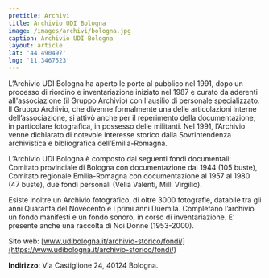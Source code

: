```yaml
---
pretitle: Archivi
title: Archivio UDI Bologna
image: /images/archivi/bologna.jpg
caption: Archivio UDI Bologna
layout: article
lat: '44.490497'
lng: '11.3467523'
---
```


L’Archivio UDI Bologna ha aperto le porte al pubblico nel 1991, dopo un processo di riordino e inventariazione iniziato nel 1987 e curato da aderenti all'associazione (il Gruppo Archivio) con l'ausilio di personale specializzato. Il Gruppo Archivio, che divenne formalmente una delle articolazioni interne dell’associazione, si attivò anche per il reperimento della documentazione, in particolare fotografica, in possesso delle militanti. Nel 1991, l’Archivio venne dichiarato di notevole interesse storico dalla Sovrintendenza archivistica e bibliografica dell’Emilia-Romagna.

L’Archivio UDI Bologna è composto dai seguenti fondi documentali: Comitato provinciale di Bologna con documentazione dal 1944 (105 buste), Comitato regionale Emilia-Romagna con documentazione al 1957 al 1980 (47 buste), due fondi personali (Velia Valenti, Milli Virgilio).

Esiste inoltre un Archivio fotografico, di oltre 3000 fotografie, databile tra gli anni Quaranta del Novecento e i primi anni Duemila. Completano l’archivio un fondo manifesti e un fondo sonoro, in corso di inventariazione. E’ presente anche una raccolta di Noi Donne (1953-2000).

Sito web: [www.udibologna.it/archivio-storico/fondi/](https://www.udibologna.it/archivio-storico/fondi/)


**Indirizzo**: Via Castiglione 24, 40124 Bologna.
